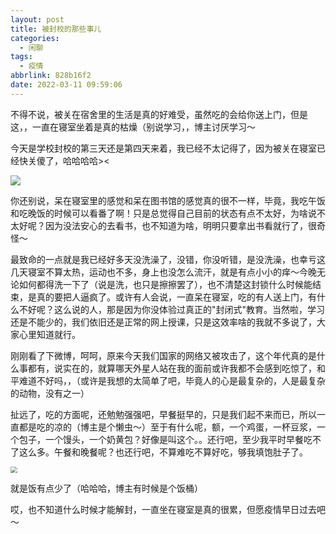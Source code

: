 ```yaml
---
layout: post
title: 被封校的那些事儿
categories:
  - 闲聊
tags:
  - 疫情
abbrlink: 828b16f2
date: 2022-03-11 09:59:06
---
```


不得不说，被关在宿舍里的生活是真的好难受，虽然吃的会给你送上门，但是这，，一直在寝室坐着是真的枯燥（别说学习，，博主讨厌学习～

今天是学校封校的第三天还是第四天来着，我已经不太记得了，因为被关在寝室已经快关傻了，哈哈哈哈><

![](https://cdn.makiru.top/images/202203111441899.png)

<!--more-->

你还别说，呆在寝室里的感觉和呆在图书馆的感觉真的很不一样，毕竟，我吃午饭和吃晚饭的时候可以看番了啊！只是总觉得自己目前的状态有点不太好，为啥说不太好呢？因为没法安心的去看书，也不知道为啥，明明只要拿出书看就行了，很奇怪～

最致命的一点就是我已经好多天没洗澡了，没错，你没听错，是没洗澡，也幸亏这几天寝室不算太热，运动也不多，身上也没怎么流汗，就是有点小小的痒～今晚无论如何都得洗一下了（说是洗，也只是擦擦罢了），也不清楚这封锁什么时候能结束，是真的要把人逼疯了。或许有人会说，一直呆在寝室，吃的有人送上门，有什么不好呢？这么说的人，那是因为你没体验过真正的"封闭式"教育。当然啦，学习还是不能少的，我们依旧还是正常的网上授课，只是这效率啥的我就不多说了，大家心里知道就行。

刚刚看了下微博，呵呵，原来今天我们国家的网络又被攻击了，这个年代真的是什么事都有，说实在的，就算哪天外星人站在我的面前或许我都不会感到吃惊了，和平难道不好吗，，（或许是我想的太简单了吧，毕竟人的心是最复杂的，人是最复杂的动物，没有之一）

扯远了，吃的方面呢，还勉勉强强吧，早餐挺早的，只是我们起不来而已，所以一直都是吃的凉的（博主是个懒虫～）至于有什么呢，额，一个鸡蛋，一杯豆浆，一个包子，一个馒头，一个奶黄包？好像是叫这个。。还行吧，至少我平时早餐吃不了这么多。午餐和晚餐呢？也还行吧，不算难吃不算好吃，够我填饱肚子了。

<img src="https://cdn.makiru.top/images/202203111457775.jpg" style="zoom: 67%;" />

就是饭有点少了（哈哈哈，博主有时候是个饭桶）

哎，也不知道什么时候才能解封，一直坐在寝室是真的很累，但愿疫情早日过去吧～
